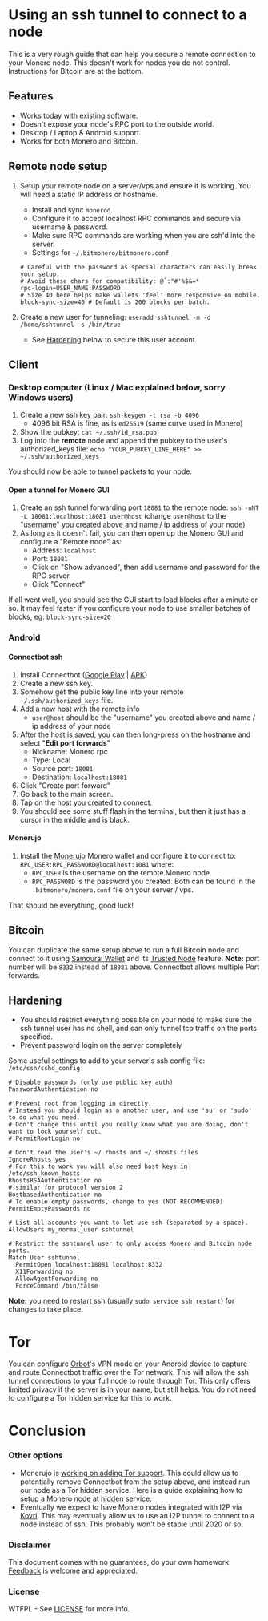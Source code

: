 # Using an ssh tunnel to connect to a node

This is a very rough guide that can help you secure a remote connection to your Monero node.  This doesn't work for nodes you do not control.  Instructions for Bitcoin are at the bottom.

## Features

- Works today with existing software.
- Doesn't expose your node's RPC port to the outside world.
- Desktop / Laptop & Android support.
- Works for both Monero and Bitcoin.

## Remote node setup

1. Setup your remote node on a server/vps and ensure it is working.  You will need a static IP address or hostname.
   - Install and sync `monerod`.
   - Configure it to accept localhost RPC commands and secure via username & password.
   - Make sure RPC commands are working when you are ssh'd into the server.
   - Settings for `~/.bitmonero/bitmonero.conf`
   ```
   # Careful with the password as special characters can easily break your setup.
   # Avoid these chars for compatibility: @`:"#'%$&=*
   rpc-login=USER_NAME:PASSWORD
   # Size 40 here helps make wallets 'feel' more responsive on mobile.
   block-sync-size=40 # Default is 200 blocks per batch.
   ```

2. Create a new user for tunneling: `useradd sshtunnel -m -d /home/sshtunnel -s /bin/true`
   - See [Hardening](#hardening) below to secure this user account.

## Client

### Desktop computer (Linux / Mac explained below, sorry Windows users)

1. Create a new ssh key pair: `ssh-keygen -t rsa -b 4096`
   - 4096 bit RSA is fine, as is `ed25519` (same curve used in Monero)
2. Show the pubkey: `cat ~/.ssh/id_rsa.pub`
3. Log into the **remote** node and append the pubkey to the user's authorized_keys file: `echo "YOUR_PUBKEY_LINE_HERE" >> ~/.ssh/authorized_keys`

You should now be able to tunnel packets to your node.

#### Open a tunnel for Monero GUI

1. Create an ssh tunnel forwarding port `18081` to the remote node: `ssh -nNT -L 18081:localhost:18081 user@host` (change `user@host` to the "username" you created above and name / ip address of your node)
2. As long as it doesn't fail, you can then open up the Monero GUI and configure a "Remote node" as:
   - Address: `localhost`
   - Port: `18081`
   - Click on "Show advanced", then add username and password for the RPC server.
   - Click "Connect"

If all went well, you should see the GUI start to load blocks after a minute or so.  It may feel faster if you configure your node to use smaller batches of blocks, eg: `block-sync-size=20`

### Android

#### Connectbot ssh

1. Install Connectbot ([Google Play](https://play.google.com/store/apps/details?id=org.connectbot&hl=en) | [APK](https://github.com/connectbot/connectbot/releases/latest))
2. Create a new ssh key.
3. Somehow get the public key line into your remote `~/.ssh/authorized_keys` file.
4. Add a new host with the remote info 
   - `user@host` should be the "username" you created above and name / ip address of your node
5. After the host is saved, you can then long-press on the hostname and select "**Edit port forwards**"
   - Nickname: Monero rpc
   - Type: Local
   - Source port: `18081`
   - Destination: `localhost:18081`
6. Click "Create port forward"
7. Go back to the main screen.
8. Tap on the host you created to connect.
9. You should see some stuff flash in the terminal, but then it just has a cursor in the middle and is black.

#### Monerujo

1. Install the [Monerujo](https://www.monerujo.io/) Monero wallet and configure it to connect to: `RPC_USER:RPC_PASSWORD@localhost:1081` where:
   - `RPC_USER` is the username on the remote Monero node
   - `RPC_PASSWORD` is the password you created. Both can be found in the `.bitmonero/monero.conf` file on your server / vps.


That should be everything, good luck!


## Bitcoin

You can duplicate the same setup above to run a full Bitcoin node and connect to it using [Samourai Wallet](https://samouraiwallet.com/) and its [Trusted Node](https://samouraiwallet.com/features/trustednode) feature. 
**Note:** port number will be `8332` instead of `18081` above.  Connectbot allows multiple Port forwards.

## Hardening

- You should restrict everything possible on your node to make sure the ssh tunnel user has no shell, and can only tunnel tcp traffic on the ports specified.
- Prevent password login on the server completely

Some useful settings to add to your server's ssh config file: `/etc/ssh/sshd_config`

```
# Disable passwords (only use public key auth)
PasswordAuthentication no

# Prevent root from logging in directly.
# Instead you should login as a another user, and use 'su' or 'sudo' to do what you need.
# Don't change this until you really know what you are doing, don't want to lock yourself out. 
# PermitRootLogin no

# Don't read the user's ~/.rhosts and ~/.shosts files
IgnoreRhosts yes
# For this to work you will also need host keys in /etc/ssh_known_hosts
RhostsRSAAuthentication no
# similar for protocol version 2
HostbasedAuthentication no
# To enable empty passwords, change to yes (NOT RECOMMENDED)
PermitEmptyPasswords no

# List all accounts you want to let use ssh (separated by a space).
AllowUsers my_normal_user sshtunnel

# Restrict the sshtunnel user to only access Monero and Bitcoin node ports.
Match User sshtunnel
  PermitOpen localhost:18081 localhost:8332
  X11Forwarding no
  AllowAgentForwarding no
  ForceCommand /bin/false
```

**Note:** you need to restart ssh (usually `sudo service ssh restart`) for changes to take place.

# Tor

You can configure [Orbot](https://guardianproject.info/apps/orbot/)'s VPN mode on your Android device to capture and route Connectbot traffic over the Tor network.  This will allow the ssh tunnel connections to your full node to route through Tor.  This only offers limited privacy if the server is in your name, but still helps. You do not need to configure a Tor hidden service for this to work.

# Conclusion

### Other options

- Monerujo is [working on adding Tor support](https://github.com/m2049r/xmrwallet/issues/100).  This could allow us to potentially remove Connectbot from the setup above, and instead run our node as a Tor hidden service. Here is a guide explaining how to [setup a Monero node at hidden service](https://garlicgambit.wordpress.com/2017/01/15/monero-how-to-connect-wallet-to-tor-onion-service-node/).
- Eventually we expect to have Monero nodes integrated with I2P via [Kovri](https://getkovri.org).  This may eventually allow us to use an I2P tunnel to connect to a node instead of ssh.  This probably won't be stable until 2020 or so.

### Disclaimer

This document comes with no guarantees, do your own homework.  [Feedback](https://github.com/jonathancross/jc-docs/issues/new?title=Feedback:%20ssh_tunnel) is welcome and appreciated.

### License

WTFPL - See [LICENSE](LICENSE) for more info.
